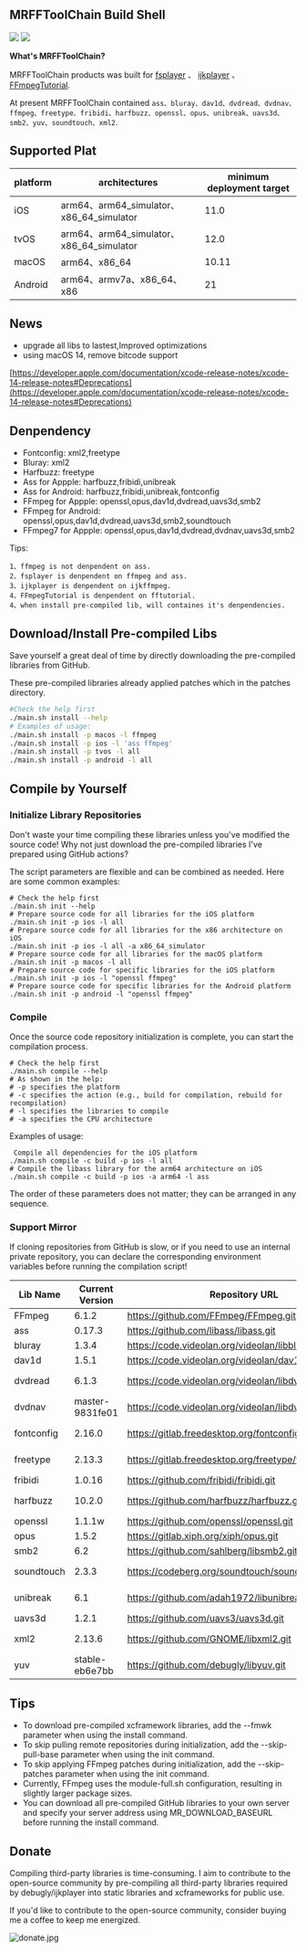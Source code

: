 ## MRFFToolChain Build Shell

![](https://img.shields.io/github/downloads/debugly/MRFFToolChainBuildShell/total) <img src="https://img.shields.io/badge/Platform-%20iOS%20macOS%20tvOS%20Android-blue.svg">

**What's MRFFToolChain?**

MRFFToolChain products was built for [fsplayer](https://github.com/debugly/fsplayer) 、 [ijkplayer](https://github.com/debugly/ijkplayer) 、[FFmpegTutorial](https://github.com/debugly/FFmpegTutorial).

At present MRFFToolChain contained `ass、bluray、dav1d、dvdread、dvdnav、ffmpeg、freetype、fribidi、harfbuzz、openssl、opus、unibreak、uavs3d、smb2、yuv、soundtouch、xml2`.

## Supported Plat

| platform | architectures                          | minimum deployment target |
| -------- | -------------------------------------- | ------------------------- |
| iOS      | arm64、arm64_simulator、x86_64_simulator | 11.0                      |
| tvOS     | arm64、arm64_simulator、x86_64_simulator | 12.0                      |
| macOS    | arm64、x86_64                           | 10.11                     |
| Android  | arm64、armv7a、x86_64、x86                | 21                        |

## News

- upgrade all libs to lastest,Improved optimizations
- using macOS 14, remove bitcode support

[https://developer.apple.com/documentation/xcode-release-notes/xcode-14-release-notes#Deprecations](https://developer.apple.com/documentation/xcode-release-notes/xcode-14-release-notes#Deprecations)

## Denpendency

- Fontconfig: xml2,freetype
- Bluray: xml2
- Harfbuzz: freetype
- Ass for Appple: harfbuzz,fribidi,unibreak
- Ass for Android: harfbuzz,fribidi,unibreak,fontconfig
- FFmpeg for Appple: openssl,opus,dav1d,dvdread,uavs3d,smb2
- FFmpeg for Android: openssl,opus,dav1d,dvdread,uavs3d,smb2,soundtouch
- FFmpeg7 for Appple: openssl,opus,dav1d,dvdread,dvdnav,uavs3d,smb2

Tips: 

```
1、ffmpeg is not denpendent on ass.
2、fsplayer is denpendent on ffmpeg and ass.
3、ijkplayer is denpendent on ijkffmpeg.
4、FFmpegTutorial is denpendent on fftutorial.
4、when install pre-compiled lib, will containes it's denpendencies.
```

## Download/Install Pre-compiled Libs

Save yourself a great deal of time by directly downloading the pre-compiled libraries from GitHub.

These pre-compiled libraries already applied patches which in the patches directory.

```bash
#Check the help first
./main.sh install --help
# Examples of usage:
./main.sh install -p macos -l ffmpeg
./main.sh install -p ios -l 'ass ffmpeg'
./main.sh install -p tvos -l all
./main.sh install -p android -l all
```

## Compile by Yourself

### Initialize Library Repositories

Don't waste your time compiling these libraries unless you've modified the source code!
Why not just download the pre-compiled libraries I've prepared using GitHub actions?

The script parameters are flexible and can be combined as needed. Here are some common examples:

```
# Check the help first
./main.sh init --help
# Prepare source code for all libraries for the iOS platform
./main.sh init -p ios -l all
# Prepare source code for all libraries for the x86 architecture on iOS
./main.sh init -p ios -l all -a x86_64_simulator
# Prepare source code for all libraries for the macOS platform
./main.sh init -p macos -l all
# Prepare source code for specific libraries for the iOS platform
./main.sh init -p ios -l "openssl ffmpeg"
# Prepare source code for specific libraries for the Android platform
./main.sh init -p android -l "openssl ffmpeg"
```

### Compile

Once the source code repository initialization is complete, you can start the compilation process.

```
# Check the help first
./main.sh compile --help
# As shown in the help:
# -p specifies the platform
# -c specifies the action (e.g., build for compilation, rebuild for recompilation)
# -l specifies the libraries to compile
# -a specifies the CPU architecture
```

Examples of usage:

```
 Compile all dependencies for the iOS platform
./main.sh compile -c build -p ios -l all
# Compile the libass library for the arm64 architecture on iOS
./main.sh compile -c build -p ios -a arm64 -l ass
```

The order of these parameters does not matter; they can be arranged in any sequence.

### Support Mirror

If cloning repositories from GitHub is slow, or if you need to use an internal private repository, you can declare the corresponding environment variables before running the compilation script!

| Lib Name   | Current Version | Repository URL                                           | Mirror Repository URL                                    |
| ---------- | --------------- | -------------------------------------------------------- | -------------------------------------------------------- |
| FFmpeg     | 6.1.2           | https://github.com/FFmpeg/FFmpeg.git                     | export GIT_FFMPEG_UPSTREAM = git@xx:yy/FFmpeg.git        |
| ass        | 0.17.3          | https://github.com/libass/libass.git                     | export GIT_ASS_UPSTREAM = git@xx:yy/libass.git           |
| bluray     | 1.3.4           | https://code.videolan.org/videolan/libbluray.git         | export GIT_BLURAY_UPSTREAM = git@xx:yy/libbluray.git     |
| dav1d      | 1.5.1           | https://code.videolan.org/videolan/dav1d.git             | export GIT_DAV1D_UPSTREAM = git@xx:yy/dav1d.git          |
| dvdread    | 6.1.3           | https://code.videolan.org/videolan/libdvdread.git        | export GIT_DVDREAD_UPSTREAM = git@xx:yy/libdvdread.git   |
| dvdnav     | master-9831fe01 | https://code.videolan.org/videolan/libdvdnav.git         | export GIT_DVDNAV_UPSTREAM = git@xx:yy/libdvdnav.git     |
| fontconfig | 2.16.0          | https://gitlab.freedesktop.org/fontconfig/fontconfig.git | export GIT_FONTCONFIG_UPSTREAM=git@xx:yy/fontconfig.git  |
| freetype   | 2.13.3          | https://gitlab.freedesktop.org/freetype/freetype.git     | export GIT_FREETYPE_UPSTREAM = git@xx:yy/freetype.git    |
| fribidi    | 1.0.16          | https://github.com/fribidi/fribidi.git                   | export GIT_FRIBIDI_UPSTREAM = git@xx:yy/fribidi.git      |
| harfbuzz   | 10.2.0          | https://github.com/harfbuzz/harfbuzz.git                 | export GIT_HARFBUZZ_UPSTREAM = git@xx:yy/harfbuzz.git    |
| openssl    | 1.1.1w          | https://github.com/openssl/openssl.git                   | export GIT_OPENSSL_UPSTREAM = git@xx:yy/openssl.git      |
| opus       | 1.5.2           | https://gitlab.xiph.org/xiph/opus.git                    | export GIT_OPUS_UPSTREAM = git@xx:yy/opus.git            |
| smb2       | 6.2             | https://github.com/sahlberg/libsmb2.git                  | export GIT_SMB2_UPSTREAM=git@xx:yy/libsmb2.git           |
| soundtouch | 2.3.3           | https://codeberg.org/soundtouch/soundtouch.git           | export GIT_SOUNDTOUCH_UPSTREAM=git@xx:yy/soundtouch.git  |
| unibreak   | 6.1             | https://github.com/adah1972/libunibreak.git              | export GIT_UNIBREAK_UPSTREAM = git@xx:yy/libunibreak.git |
| uavs3d     | 1.2.1           | https://github.com/uavs3/uavs3d.git                      | export GIT_UAVS3D_UPSTREAM=git@xx:yy/UAVS3D.git          |
| xml2       | 2.13.6          | https://github.com/GNOME/libxml2.git                     | export GIT_FONTCONFIG_UPSTREAM=git@xx:yy/fontconfig.git  |
| yuv        | stable-eb6e7bb  | https://github.com/debugly/libyuv.git                    | export GIT_YUV_UPSTREAM=git@xx:yy/yuv.git                |

## Tips

- To download pre-compiled xcframework libraries, add the --fmwk parameter when using the install command.
- To skip pulling remote repositories during initialization, add the --skip-pull-base parameter when using the init command.
- To skip applying FFmpeg patches during initialization, add the --skip-patches parameter when using the init command.
- Currently, FFmpeg uses the module-full.sh configuration, resulting in slightly larger package sizes.
- You can download all pre-compiled GitHub libraries to your own server and specify your server address using MR_DOWNLOAD_BASEURL before running the install command.

## Donate

Compiling third-party libraries is time-consuming. I aim to contribute to the open-source community by pre-compiling all third-party libraries required by debugly/ijkplayer into static libraries and xcframeworks for public use.

If you'd like to contribute to the open-source community, consider buying me a coffee to keep me energized.

![donate.jpg](https://i.postimg.cc/xdVqnBLp/IMG-7481.jpg)